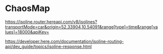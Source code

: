 # ChaosMap


https://isoline.router.hereapi.com/v8/isolines?transportMode=car&origin=52.33904,10.54091&range[type]=time&range[values]=18000&apiKey=

https://developer.here.com/documentation/isoline-routing-api/dev_guide/topics/isoline-response.html